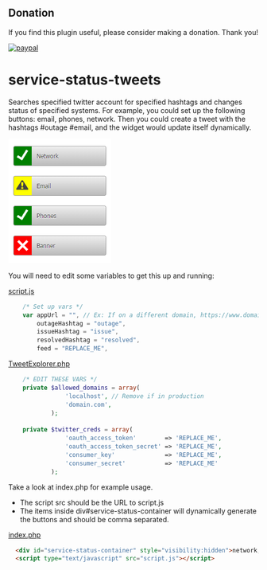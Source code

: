 ## Donation
If you find this plugin useful, please consider making a donation. Thank you!

[![paypal](https://www.paypalobjects.com/en_US/i/btn/btn_donateCC_LG.gif)](https://www.paypal.com/cgi-bin/webscr?cmd=_s-xclick&hosted_button_id=HQFGGDAGHHM22)

# service-status-tweets

Searches specified twitter account for specified hashtags and changes status of specified systems. For example, you could set up the following buttons: email, phones, network.
Then you could create a tweet with the hashtags #outage #email, and the widget would update itself dynamically.


![alt text](https://github.com/marknokes/service-status-tweets/blob/master/images/screenshot.PNG "Screenshot of service-status-tweets")

You will need to edit some variables to get this up and running:

[script.js](../master/script.js)
```javascript
    /* Set up vars */
    var appUrl = "", // Ex: If on a different domain, https://www.domain.com/apps/service-status-tweets/'
        outageHashtag = "outage",
        issueHashtag = "issue",
        resolvedHashtag = "resolved",
        feed = "REPLACE_ME",
```
[TweetExplorer.php](../master/TweetExplorer.php)
```php
    /* EDIT THESE VARS */
  	private $allowed_domains = array(
  				'localhost', // Remove if in production
  				'domain.com',
  			);
  
  	private $twitter_creds = array(
  				'oauth_access_token' 		=> 'REPLACE_ME',
  				'oauth_access_token_secret' => 'REPLACE_ME',
  				'consumer_key' 				=> 'REPLACE_ME',
  				'consumer_secret' 			=> 'REPLACE_ME'
  			);
```

Take a look at index.php for example usage.
* The script src should be the URL to script.js
* The items inside div#service-status-container will dynamically generate the buttons and should be comma separated.

[index.php](../master/index.php)
```html
  <div id="service-status-container" style="visibility:hidden">network,email,phones,banner</div>
  <script type="text/javascript" src="script.js"></script>
```
